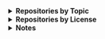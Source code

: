 
<!-- Begin_Repositories_by_Topic -->
<details>
<summary><b>Repositories by Topic</b></summary>

*The list below was generated based on the Topics assigned to each public repository as of 2024-11-18. Any repository may be under multiple topics.*

<details>
<summary>Azure <sup>(9)</sup></summary>
<ul>
<li><a href="https://github.com/wmelvin/az-vm-laz-build">az-vm-laz-build</a> - Scripts to create, run, and delete an Azure VM for building a Lazarus project (not quite a pipeline)</li>
<li><a href="https://github.com/wmelvin/azfunc-md-csv">azfunc-md-csv</a> - Azure Function (Python) that creates a Markdown table from a CSV file.</li>
<li><a href="https://github.com/wmelvin/blobby-tables">blobby-tables</a> - Explore Azure Storage blobs and tables.</li>
<li><a href="https://github.com/wmelvin/flask-file-up">flask-file-up</a> - File Upload using Flask - demo - work-in-progress</li>
<li><a href="https://github.com/wmelvin/flask-fileup-az">flask-fileup-az</a> - File Upload using Flask, Azure Storage, and MSAL. Demo/work-in-progress.</li>
<li><a href="https://github.com/wmelvin/funcisox">funcisox</a> - Use Azure Durable Functions to process audio with the Sox utility (work-in-progress learning project).</li>
<li><a href="https://github.com/wmelvin/talk-lost-books-condg">talk-lost-books-condg</a> - A lightning talk for the July 2024 meeting of the Central Ohio .NET Developer's Group</li>
<li><a href="https://github.com/wmelvin/try-az-pwsh">try-az-pwsh</a> - Scripts from exploring Azure CLI and PowerShell.</li>
<li><a href="https://github.com/wmelvin/try-azure-ocr">try-azure-ocr</a> - Try using Azure Form Recognizer to extract text from images of book covers.</li>
</ul>
</details>
<details>
<summary>Azure Functions <sup>(2)</sup></summary>
<ul>
<li><a href="https://github.com/wmelvin/azfunc-md-csv">azfunc-md-csv</a> - Azure Function (Python) that creates a Markdown table from a CSV file.</li>
<li><a href="https://github.com/wmelvin/funcisox">funcisox</a> - Use Azure Durable Functions to process audio with the Sox utility (work-in-progress learning project).</li>
</ul>
</details>
<details>
<summary>azure-custom-script-extension <sup>(1)</sup></summary>
<ul>
<li><a href="https://github.com/wmelvin/az-vm-laz-build">az-vm-laz-build</a> - Scripts to create, run, and delete an Azure VM for building a Lazarus project (not quite a pipeline)</li>
</ul>
</details>
<details>
<summary>backups <sup>(3)</sup></summary>
<ul>
<li><a href="https://github.com/wmelvin/backup-rotation">backup-rotation</a> - Backup rotation plan generator. (MIT License)</li>
<li><a href="https://github.com/wmelvin/bak-to-git">bak-to-git</a> - Create initial git commit history from work-in-progress backups. (MIT License)</li>
<li><a href="https://github.com/wmelvin/wipbak">wipbak</a> - Work-in-progress backup script. (MIT License)</li>
</ul>
</details>
<details>
<summary>bash <sup>(2)</sup></summary>
<ul>
<li><a href="https://github.com/wmelvin/venvup">venvup</a> - Bash script to set up a Python virtual environment (venv) in the current directory. (MIT License)</li>
<li><a href="https://github.com/wmelvin/wipbak">wipbak</a> - Work-in-progress backup script. (MIT License)</li>
</ul>
</details>
<details>
<summary>bicep <sup>(1)</sup></summary>
<ul>
<li><a href="https://github.com/wmelvin/az-vm-laz-build">az-vm-laz-build</a> - Scripts to create, run, and delete an Azure VM for building a Lazarus project (not quite a pipeline)</li>
</ul>
</details>
<details>
<summary>C# <sup>(6)</sup></summary>
<ul>
<li><a href="https://github.com/wmelvin/blobby-tables">blobby-tables</a> - Explore Azure Storage blobs and tables.</li>
<li><a href="https://github.com/wmelvin/funcisox">funcisox</a> - Use Azure Durable Functions to process audio with the Sox utility (work-in-progress learning project).</li>
<li><a href="https://github.com/wmelvin/scaffold-identity-cli">scaffold-identity-cli</a> - Explore identity scaffolding using dotnet CLI on Linux.</li>
<li><a href="https://github.com/wmelvin/scaffold-identity-vs">scaffold-identity-vs</a> - Explore identity scaffolding in VS-2022.</li>
<li><a href="https://github.com/wmelvin/talk-lost-books-condg">talk-lost-books-condg</a> - A lightning talk for the July 2024 meeting of the Central Ohio .NET Developer's Group</li>
<li><a href="https://github.com/wmelvin/try-azure-ocr">try-azure-ocr</a> - Try using Azure Form Recognizer to extract text from images of book covers.</li>
</ul>
</details>
<details>
<summary>Command-Line Tool <sup>(27)</sup></summary>
<ul>
<li><a href="https://github.com/wmelvin/backup-rotation">backup-rotation</a> - Backup rotation plan generator. (MIT License)</li>
<li><a href="https://github.com/wmelvin/bak-to-git">bak-to-git</a> - Create initial git commit history from work-in-progress backups. (MIT License)</li>
<li><a href="https://github.com/wmelvin/fewtilities">fewtilities</a> - A few utilities. (MIT License)</li>
<li><a href="https://github.com/wmelvin/filelist-query">filelist-query</a> - Textual user interface for querying databases created by filelist-tools. (MIT License)</li>
<li><a href="https://github.com/wmelvin/filelist-tools">filelist-tools</a> - Tools for making and working with a filelist (an inventory of files in a given location). (MIT License)</li>
<li><a href="https://github.com/wmelvin/firefox-bookmark-export">firefox-bookmark-export</a> - Exports Firefox bookmarks to a single HTML file (and more). (MIT License)</li>
<li><a href="https://github.com/wmelvin/firefox-places">firefox-places</a> - Command-line tool to export some items from the Firefox places.sqlite database. (MIT License)</li>
<li><a href="https://github.com/wmelvin/git-log-md">git-log-md</a> - Uses 'git log' to create a Markdown document listing message, hash, and timestamp for each commit. (MIT License)</li>
<li><a href="https://github.com/wmelvin/git-status-report">git-status-report</a> - Command-line utility that writes a text file listing status info for Git repos found under a given path. (MIT License)</li>
<li><a href="https://github.com/wmelvin/github-repo-info">github-repo-info</a> - A set of Python scripts for retrieving, and working with, data from the GitHub API. (MIT License)</li>
<li><a href="https://github.com/wmelvin/gitramble">gitramble</a> - Ramble through a project's git log history (MIT License)</li>
<li><a href="https://github.com/wmelvin/image-snip">image-snip</a> - Command-line utility to apply same crop and/or zoom to a batch of images. (MIT License)</li>
<li><a href="https://github.com/wmelvin/index-images">index-images</a> - Scan a directory and create a HTML index of images. (MIT License)</li>
<li><a href="https://github.com/wmelvin/libreoffice-doc-to-txt">libreoffice-doc-to-txt</a> - Python script that runs the libreoffice executable to convert ODT, DOC, and DOCX files to TXT. (MIT License)</li>
<li><a href="https://github.com/wmelvin/marksplitz">marksplitz</a> - Command-line utility to split a Markdown file into linked static web pages. (MIT License)</li>
<li><a href="https://github.com/wmelvin/masht">masht</a> - Reads a Markdown file and writes a HTML file by the same name, with a '.AS.html' suffix. (MIT License)</li>
<li><a href="https://github.com/wmelvin/montage">montage</a> - Creates a montage given a list of images and parameters for placing them. (MIT License)</li>
<li><a href="https://github.com/wmelvin/mp3-tag-lister">mp3-tag-lister</a> - Reads ID3 tags in MP3 files and writes specific tags to a CSV file. (MIT License)</li>
<li><a href="https://github.com/wmelvin/mp3pic">mp3pic</a> - Add a cover-art image to a mp3 file. (MIT License)</li>
<li><a href="https://github.com/wmelvin/pomodorable">pomodorable</a> - A pomodoro timer implemented as a Textual app (MIT License)</li>
<li><a href="https://github.com/wmelvin/run-carbon-cli">run-carbon-cli</a> - Run the carbon-now CLI via a Python script in a Docker container to create code images</li>
<li><a href="https://github.com/wmelvin/sausage">sausage</a> - Command-line tool to capture help/usage message and insert into a copy of a Markdown document. (MIT License)</li>
<li><a href="https://github.com/wmelvin/scapr">scapr</a> - A Python script that uses Pillow's ImageGrab to capture screenshots. (MIT License)</li>
<li><a href="https://github.com/wmelvin/smb-conf-csv">smb-conf-csv</a> - Command-line tool to read a Samba config file and write some file share details as CSV. (MIT License)</li>
<li><a href="https://github.com/wmelvin/todolister">todolister</a> - Command-line tool scans text files and generates a HTML report listing found to-do items. (MIT License)</li>
<li><a href="https://github.com/wmelvin/venvup">venvup</a> - Bash script to set up a Python virtual environment (venv) in the current directory. (MIT License)</li>
<li><a href="https://github.com/wmelvin/wipbak">wipbak</a> - Work-in-progress backup script. (MIT License)</li>
</ul>
</details>
<details>
<summary>converter <sup>(2)</sup></summary>
<ul>
<li><a href="https://github.com/wmelvin/libreoffice-doc-to-txt">libreoffice-doc-to-txt</a> - Python script that runs the libreoffice executable to convert ODT, DOC, and DOCX files to TXT. (MIT License)</li>
<li><a href="https://github.com/wmelvin/masht">masht</a> - Reads a Markdown file and writes a HTML file by the same name, with a '.AS.html' suffix. (MIT License)</li>
</ul>
</details>
<details>
<summary>coursework <sup>(4)</sup></summary>
<ul>
<li><a href="https://github.com/wmelvin/audio-ai-with-assemblyai-course-wm">audio-ai-with-assemblyai-course-wm</a> (fork) - Build an Audio AI App with Python and AssemblyAI Course (fork) (MIT License)</li>
<li><a href="https://github.com/wmelvin/deployment-test">deployment-test</a> - </li>
<li><a href="https://github.com/wmelvin/pub-py-pkg">pub-py-pkg</a> - Work on exercises from book Publishing Python Packages by Dane Hillard  (MIT License)</li>
<li><a href="https://github.com/wmelvin/tpt-python-data-visualization">tpt-python-data-visualization</a> (fork) - Talk Python Training - Python Data Visualization course code and examples (MIT License)</li>
</ul>
</details>
<details>
<summary>docker <sup>(1)</sup></summary>
<ul>
<li><a href="https://github.com/wmelvin/run-carbon-cli">run-carbon-cli</a> - Run the carbon-now CLI via a Python script in a Docker container to create code images</li>
</ul>
</details>
<details>
<summary>documentation-tool <sup>(12)</sup></summary>
<ul>
<li><a href="https://github.com/wmelvin/copilot-chat-export-formatter-wm">copilot-chat-export-formatter-wm</a> (fork) - this python script takes the raw Visual Studio Code Github Copilot chat log and turns it into a more readable text file</li>
<li><a href="https://github.com/wmelvin/git-log-md">git-log-md</a> - Uses 'git log' to create a Markdown document listing message, hash, and timestamp for each commit. (MIT License)</li>
<li><a href="https://github.com/wmelvin/github-repo-info">github-repo-info</a> - A set of Python scripts for retrieving, and working with, data from the GitHub API. (MIT License)</li>
<li><a href="https://github.com/wmelvin/ImagePicker">ImagePicker</a> - Desktop app for picking images and saving the list to a text file for use in another application. (MIT License)</li>
<li><a href="https://github.com/wmelvin/index-images">index-images</a> - Scan a directory and create a HTML index of images. (MIT License)</li>
<li><a href="https://github.com/wmelvin/libreoffice-doc-to-txt">libreoffice-doc-to-txt</a> - Python script that runs the libreoffice executable to convert ODT, DOC, and DOCX files to TXT. (MIT License)</li>
<li><a href="https://github.com/wmelvin/marksplitz">marksplitz</a> - Command-line utility to split a Markdown file into linked static web pages. (MIT License)</li>
<li><a href="https://github.com/wmelvin/masht">masht</a> - Reads a Markdown file and writes a HTML file by the same name, with a '.AS.html' suffix. (MIT License)</li>
<li><a href="https://github.com/wmelvin/run-carbon-cli">run-carbon-cli</a> - Run the carbon-now CLI via a Python script in a Docker container to create code images</li>
<li><a href="https://github.com/wmelvin/sausage">sausage</a> - Command-line tool to capture help/usage message and insert into a copy of a Markdown document. (MIT License)</li>
<li><a href="https://github.com/wmelvin/smb-conf-csv">smb-conf-csv</a> - Command-line tool to read a Samba config file and write some file share details as CSV. (MIT License)</li>
<li><a href="https://github.com/wmelvin/todolister">todolister</a> - Command-line tool scans text files and generates a HTML report listing found to-do items. (MIT License)</li>
</ul>
</details>
<details>
<summary>Documents <sup>(2)</sup></summary>
<ul>
<li><a href="https://github.com/wmelvin/completed-courses">completed-courses</a> - Documenting my completed training courses.</li>
<li><a href="https://github.com/wmelvin/stuff">stuff</a> - A place for stuff, like Markdown files with notes and links, and other whatnot. (Other)</li>
</ul>
</details>
<details>
<summary>explore <sup>(11)</sup></summary>
<ul>
<li><a href="https://github.com/wmelvin/azfunc-md-csv">azfunc-md-csv</a> - Azure Function (Python) that creates a Markdown table from a CSV file.</li>
<li><a href="https://github.com/wmelvin/blobby-tables">blobby-tables</a> - Explore Azure Storage blobs and tables.</li>
<li><a href="https://github.com/wmelvin/deployment-test">deployment-test</a> - </li>
<li><a href="https://github.com/wmelvin/flask-file-up">flask-file-up</a> - File Upload using Flask - demo - work-in-progress</li>
<li><a href="https://github.com/wmelvin/flask-fileup-az">flask-fileup-az</a> - File Upload using Flask, Azure Storage, and MSAL. Demo/work-in-progress.</li>
<li><a href="https://github.com/wmelvin/funcisox">funcisox</a> - Use Azure Durable Functions to process audio with the Sox utility (work-in-progress learning project).</li>
<li><a href="https://github.com/wmelvin/scaffold-identity-cli">scaffold-identity-cli</a> - Explore identity scaffolding using dotnet CLI on Linux.</li>
<li><a href="https://github.com/wmelvin/scaffold-identity-vs">scaffold-identity-vs</a> - Explore identity scaffolding in VS-2022.</li>
<li><a href="https://github.com/wmelvin/try-az-pwsh">try-az-pwsh</a> - Scripts from exploring Azure CLI and PowerShell.</li>
<li><a href="https://github.com/wmelvin/try-azure-ocr">try-azure-ocr</a> - Try using Azure Form Recognizer to extract text from images of book covers.</li>
<li><a href="https://github.com/wmelvin/try-nbdev">try-nbdev</a> - Exploring nbdev by fast.ai. (Apache License 2.0)</li>
</ul>
</details>
<details>
<summary>Firefox <sup>(3)</sup></summary>
<ul>
<li><a href="https://github.com/wmelvin/firefox-bookmark-export">firefox-bookmark-export</a> - Exports Firefox bookmarks to a single HTML file (and more). (MIT License)</li>
<li><a href="https://github.com/wmelvin/firefox-places">firefox-places</a> - Command-line tool to export some items from the Firefox places.sqlite database. (MIT License)</li>
<li><a href="https://github.com/wmelvin/tabulence">tabulence</a> - Firefox extension lists title and URL for all tabls in current window.</li>
</ul>
</details>
<details>
<summary>firefox-extension <sup>(1)</sup></summary>
<ul>
<li><a href="https://github.com/wmelvin/tabulence">tabulence</a> - Firefox extension lists title and URL for all tabls in current window.</li>
</ul>
</details>
<details>
<summary>flask <sup>(2)</sup></summary>
<ul>
<li><a href="https://github.com/wmelvin/flask-file-up">flask-file-up</a> - File Upload using Flask - demo - work-in-progress</li>
<li><a href="https://github.com/wmelvin/flask-fileup-az">flask-fileup-az</a> - File Upload using Flask, Azure Storage, and MSAL. Demo/work-in-progress.</li>
</ul>
</details>
<details>
<summary>forked-repo <sup>(4)</sup></summary>
<ul>
<li><a href="https://github.com/wmelvin/audio-ai-with-assemblyai-course-wm">audio-ai-with-assemblyai-course-wm</a> (fork) - Build an Audio AI App with Python and AssemblyAI Course (fork) (MIT License)</li>
<li><a href="https://github.com/wmelvin/copilot-chat-export-formatter-wm">copilot-chat-export-formatter-wm</a> (fork) - this python script takes the raw Visual Studio Code Github Copilot chat log and turns it into a more readable text file</li>
<li><a href="https://github.com/wmelvin/htmx-python-course-wm">htmx-python-course-wm</a> (fork) - Student details, source code, and more for our HTMX + Flask: Modern Python Web Apps, Hold the JavaScript course. (MIT License)</li>
<li><a href="https://github.com/wmelvin/tpt-python-data-visualization">tpt-python-data-visualization</a> (fork) - Talk Python Training - Python Data Visualization course code and examples (MIT License)</li>
</ul>
</details>
<details>
<summary>fossil-scm <sup>(1)</sup></summary>
<ul>
<li><a href="https://github.com/wmelvin/bak-to-git">bak-to-git</a> - Create initial git commit history from work-in-progress backups. (MIT License)</li>
</ul>
</details>
<details>
<summary>git <sup>(4)</sup></summary>
<ul>
<li><a href="https://github.com/wmelvin/bak-to-git">bak-to-git</a> - Create initial git commit history from work-in-progress backups. (MIT License)</li>
<li><a href="https://github.com/wmelvin/git-log-md">git-log-md</a> - Uses 'git log' to create a Markdown document listing message, hash, and timestamp for each commit. (MIT License)</li>
<li><a href="https://github.com/wmelvin/git-status-report">git-status-report</a> - Command-line utility that writes a text file listing status info for Git repos found under a given path. (MIT License)</li>
<li><a href="https://github.com/wmelvin/gitramble">gitramble</a> - Ramble through a project's git log history (MIT License)</li>
</ul>
</details>
<details>
<summary>github-actions <sup>(1)</sup></summary>
<ul>
<li><a href="https://github.com/wmelvin/pub-py-pkg">pub-py-pkg</a> - Work on exercises from book Publishing Python Packages by Dane Hillard  (MIT License)</li>
</ul>
</details>
<details>
<summary>github-api <sup>(1)</sup></summary>
<ul>
<li><a href="https://github.com/wmelvin/github-repo-info">github-repo-info</a> - A set of Python scripts for retrieving, and working with, data from the GitHub API. (MIT License)</li>
</ul>
</details>
<details>
<summary>gui-application <sup>(1)</sup></summary>
<ul>
<li><a href="https://github.com/wmelvin/ImagePicker">ImagePicker</a> - Desktop app for picking images and saving the list to a text file for use in another application. (MIT License)</li>
</ul>
</details>
<details>
<summary>id3 <sup>(2)</sup></summary>
<ul>
<li><a href="https://github.com/wmelvin/mp3-tag-lister">mp3-tag-lister</a> - Reads ID3 tags in MP3 files and writes specific tags to a CSV file. (MIT License)</li>
<li><a href="https://github.com/wmelvin/mp3pic">mp3pic</a> - Add a cover-art image to a mp3 file. (MIT License)</li>
</ul>
</details>
<details>
<summary>image-generation <sup>(2)</sup></summary>
<ul>
<li><a href="https://github.com/wmelvin/montage">montage</a> - Creates a montage given a list of images and parameters for placing them. (MIT License)</li>
<li><a href="https://github.com/wmelvin/run-carbon-cli">run-carbon-cli</a> - Run the carbon-now CLI via a Python script in a Docker container to create code images</li>
</ul>
</details>
<details>
<summary>image-recognition <sup>(1)</sup></summary>
<ul>
<li><a href="https://github.com/wmelvin/talk-lost-books-condg">talk-lost-books-condg</a> - A lightning talk for the July 2024 meeting of the Central Ohio .NET Developer's Group</li>
</ul>
</details>
<details>
<summary>javascript <sup>(1)</sup></summary>
<ul>
<li><a href="https://github.com/wmelvin/tabulence">tabulence</a> - Firefox extension lists title and URL for all tabls in current window.</li>
</ul>
</details>
<details>
<summary>jupyter-notebook <sup>(1)</sup></summary>
<ul>
<li><a href="https://github.com/wmelvin/try-nbdev">try-nbdev</a> - Exploring nbdev by fast.ai. (Apache License 2.0)</li>
</ul>
</details>
<details>
<summary>lazarus-ide <sup>(2)</sup></summary>
<ul>
<li><a href="https://github.com/wmelvin/az-vm-laz-build">az-vm-laz-build</a> - Scripts to create, run, and delete an Azure VM for building a Lazarus project (not quite a pipeline)</li>
<li><a href="https://github.com/wmelvin/ImagePicker">ImagePicker</a> - Desktop app for picking images and saving the list to a text file for use in another application. (MIT License)</li>
</ul>
</details>
<details>
<summary>mp3-tags <sup>(2)</sup></summary>
<ul>
<li><a href="https://github.com/wmelvin/mp3-tag-lister">mp3-tag-lister</a> - Reads ID3 tags in MP3 files and writes specific tags to a CSV file. (MIT License)</li>
<li><a href="https://github.com/wmelvin/mp3pic">mp3pic</a> - Add a cover-art image to a mp3 file. (MIT License)</li>
</ul>
</details>
<details>
<summary>pascal <sup>(1)</sup></summary>
<ul>
<li><a href="https://github.com/wmelvin/ImagePicker">ImagePicker</a> - Desktop app for picking images and saving the list to a text file for use in another application. (MIT License)</li>
</ul>
</details>
<details>
<summary>PowerShell <sup>(7)</sup></summary>
<ul>
<li><a href="https://github.com/wmelvin/az-vm-laz-build">az-vm-laz-build</a> - Scripts to create, run, and delete an Azure VM for building a Lazarus project (not quite a pipeline)</li>
<li><a href="https://github.com/wmelvin/azfunc-md-csv">azfunc-md-csv</a> - Azure Function (Python) that creates a Markdown table from a CSV file.</li>
<li><a href="https://github.com/wmelvin/blobby-tables">blobby-tables</a> - Explore Azure Storage blobs and tables.</li>
<li><a href="https://github.com/wmelvin/flask-file-up">flask-file-up</a> - File Upload using Flask - demo - work-in-progress</li>
<li><a href="https://github.com/wmelvin/flask-fileup-az">flask-fileup-az</a> - File Upload using Flask, Azure Storage, and MSAL. Demo/work-in-progress.</li>
<li><a href="https://github.com/wmelvin/funcisox">funcisox</a> - Use Azure Durable Functions to process audio with the Sox utility (work-in-progress learning project).</li>
<li><a href="https://github.com/wmelvin/try-az-pwsh">try-az-pwsh</a> - Scripts from exploring Azure CLI and PowerShell.</li>
</ul>
</details>
<details>
<summary>presentation <sup>(2)</sup></summary>
<ul>
<li><a href="https://github.com/wmelvin/talk-lost-books-condg">talk-lost-books-condg</a> - A lightning talk for the July 2024 meeting of the Central Ohio .NET Developer's Group</li>
<li><a href="https://github.com/wmelvin/talk-textual-cohpy">talk-textual-cohpy</a> - A talk about Textual presented at the Central Ohio Python Users Group 2024-04-29</li>
</ul>
</details>
<details>
<summary>Python <sup>(32)</sup></summary>
<ul>
<li><a href="https://github.com/wmelvin/azfunc-md-csv">azfunc-md-csv</a> - Azure Function (Python) that creates a Markdown table from a CSV file.</li>
<li><a href="https://github.com/wmelvin/backup-rotation">backup-rotation</a> - Backup rotation plan generator. (MIT License)</li>
<li><a href="https://github.com/wmelvin/bak-to-git">bak-to-git</a> - Create initial git commit history from work-in-progress backups. (MIT License)</li>
<li><a href="https://github.com/wmelvin/copilot-chat-export-formatter-wm">copilot-chat-export-formatter-wm</a> (fork) - this python script takes the raw Visual Studio Code Github Copilot chat log and turns it into a more readable text file</li>
<li><a href="https://github.com/wmelvin/fewtilities">fewtilities</a> - A few utilities. (MIT License)</li>
<li><a href="https://github.com/wmelvin/filelist-query">filelist-query</a> - Textual user interface for querying databases created by filelist-tools. (MIT License)</li>
<li><a href="https://github.com/wmelvin/filelist-tools">filelist-tools</a> - Tools for making and working with a filelist (an inventory of files in a given location). (MIT License)</li>
<li><a href="https://github.com/wmelvin/firefox-bookmark-export">firefox-bookmark-export</a> - Exports Firefox bookmarks to a single HTML file (and more). (MIT License)</li>
<li><a href="https://github.com/wmelvin/firefox-places">firefox-places</a> - Command-line tool to export some items from the Firefox places.sqlite database. (MIT License)</li>
<li><a href="https://github.com/wmelvin/flask-file-up">flask-file-up</a> - File Upload using Flask - demo - work-in-progress</li>
<li><a href="https://github.com/wmelvin/flask-fileup-az">flask-fileup-az</a> - File Upload using Flask, Azure Storage, and MSAL. Demo/work-in-progress.</li>
<li><a href="https://github.com/wmelvin/git-log-md">git-log-md</a> - Uses 'git log' to create a Markdown document listing message, hash, and timestamp for each commit. (MIT License)</li>
<li><a href="https://github.com/wmelvin/git-status-report">git-status-report</a> - Command-line utility that writes a text file listing status info for Git repos found under a given path. (MIT License)</li>
<li><a href="https://github.com/wmelvin/github-repo-info">github-repo-info</a> - A set of Python scripts for retrieving, and working with, data from the GitHub API. (MIT License)</li>
<li><a href="https://github.com/wmelvin/gitramble">gitramble</a> - Ramble through a project's git log history (MIT License)</li>
<li><a href="https://github.com/wmelvin/image-snip">image-snip</a> - Command-line utility to apply same crop and/or zoom to a batch of images. (MIT License)</li>
<li><a href="https://github.com/wmelvin/index-images">index-images</a> - Scan a directory and create a HTML index of images. (MIT License)</li>
<li><a href="https://github.com/wmelvin/libreoffice-doc-to-txt">libreoffice-doc-to-txt</a> - Python script that runs the libreoffice executable to convert ODT, DOC, and DOCX files to TXT. (MIT License)</li>
<li><a href="https://github.com/wmelvin/marksplitz">marksplitz</a> - Command-line utility to split a Markdown file into linked static web pages. (MIT License)</li>
<li><a href="https://github.com/wmelvin/masht">masht</a> - Reads a Markdown file and writes a HTML file by the same name, with a '.AS.html' suffix. (MIT License)</li>
<li><a href="https://github.com/wmelvin/montage">montage</a> - Creates a montage given a list of images and parameters for placing them. (MIT License)</li>
<li><a href="https://github.com/wmelvin/mp3-tag-lister">mp3-tag-lister</a> - Reads ID3 tags in MP3 files and writes specific tags to a CSV file. (MIT License)</li>
<li><a href="https://github.com/wmelvin/mp3pic">mp3pic</a> - Add a cover-art image to a mp3 file. (MIT License)</li>
<li><a href="https://github.com/wmelvin/pomodorable">pomodorable</a> - A pomodoro timer implemented as a Textual app (MIT License)</li>
<li><a href="https://github.com/wmelvin/pub-py-pkg">pub-py-pkg</a> - Work on exercises from book Publishing Python Packages by Dane Hillard  (MIT License)</li>
<li><a href="https://github.com/wmelvin/run-carbon-cli">run-carbon-cli</a> - Run the carbon-now CLI via a Python script in a Docker container to create code images</li>
<li><a href="https://github.com/wmelvin/sausage">sausage</a> - Command-line tool to capture help/usage message and insert into a copy of a Markdown document. (MIT License)</li>
<li><a href="https://github.com/wmelvin/scapr">scapr</a> - A Python script that uses Pillow's ImageGrab to capture screenshots. (MIT License)</li>
<li><a href="https://github.com/wmelvin/smb-conf-csv">smb-conf-csv</a> - Command-line tool to read a Samba config file and write some file share details as CSV. (MIT License)</li>
<li><a href="https://github.com/wmelvin/talk-textual-cohpy">talk-textual-cohpy</a> - A talk about Textual presented at the Central Ohio Python Users Group 2024-04-29</li>
<li><a href="https://github.com/wmelvin/todolister">todolister</a> - Command-line tool scans text files and generates a HTML report listing found to-do items. (MIT License)</li>
<li><a href="https://github.com/wmelvin/try-nbdev">try-nbdev</a> - Exploring nbdev by fast.ai. (Apache License 2.0)</li>
</ul>
</details>
<details>
<summary>python - build with: flit <sup>(1)</sup></summary>
<ul>
<li><a href="https://github.com/wmelvin/scapr">scapr</a> - A Python script that uses Pillow's ImageGrab to capture screenshots. (MIT License)</li>
</ul>
</details>
<details>
<summary>python - build with: hatch <sup>(3)</sup></summary>
<ul>
<li><a href="https://github.com/wmelvin/filelist-query">filelist-query</a> - Textual user interface for querying databases created by filelist-tools. (MIT License)</li>
<li><a href="https://github.com/wmelvin/montage">montage</a> - Creates a montage given a list of images and parameters for placing them. (MIT License)</li>
<li><a href="https://github.com/wmelvin/pomodorable">pomodorable</a> - A pomodoro timer implemented as a Textual app (MIT License)</li>
</ul>
</details>
<details>
<summary>python - build with: pyproject-build (setuptools) <sup>(7)</sup></summary>
<ul>
<li><a href="https://github.com/wmelvin/firefox-bookmark-export">firefox-bookmark-export</a> - Exports Firefox bookmarks to a single HTML file (and more). (MIT License)</li>
<li><a href="https://github.com/wmelvin/gitramble">gitramble</a> - Ramble through a project's git log history (MIT License)</li>
<li><a href="https://github.com/wmelvin/image-snip">image-snip</a> - Command-line utility to apply same crop and/or zoom to a batch of images. (MIT License)</li>
<li><a href="https://github.com/wmelvin/marksplitz">marksplitz</a> - Command-line utility to split a Markdown file into linked static web pages. (MIT License)</li>
<li><a href="https://github.com/wmelvin/masht">masht</a> - Reads a Markdown file and writes a HTML file by the same name, with a '.AS.html' suffix. (MIT License)</li>
<li><a href="https://github.com/wmelvin/mp3-tag-lister">mp3-tag-lister</a> - Reads ID3 tags in MP3 files and writes specific tags to a CSV file. (MIT License)</li>
<li><a href="https://github.com/wmelvin/mp3pic">mp3pic</a> - Add a cover-art image to a mp3 file. (MIT License)</li>
</ul>
</details>
<details>
<summary>python - pillow (imaging library) <sup>(4)</sup></summary>
<ul>
<li><a href="https://github.com/wmelvin/image-snip">image-snip</a> - Command-line utility to apply same crop and/or zoom to a batch of images. (MIT License)</li>
<li><a href="https://github.com/wmelvin/montage">montage</a> - Creates a montage given a list of images and parameters for placing them. (MIT License)</li>
<li><a href="https://github.com/wmelvin/mp3pic">mp3pic</a> - Add a cover-art image to a mp3 file. (MIT License)</li>
<li><a href="https://github.com/wmelvin/scapr">scapr</a> - A Python script that uses Pillow's ImageGrab to capture screenshots. (MIT License)</li>
</ul>
</details>
<details>
<summary>python - pytest <sup>(15)</sup></summary>
<ul>
<li><a href="https://github.com/wmelvin/backup-rotation">backup-rotation</a> - Backup rotation plan generator. (MIT License)</li>
<li><a href="https://github.com/wmelvin/bak-to-git">bak-to-git</a> - Create initial git commit history from work-in-progress backups. (MIT License)</li>
<li><a href="https://github.com/wmelvin/fewtilities">fewtilities</a> - A few utilities. (MIT License)</li>
<li><a href="https://github.com/wmelvin/filelist-tools">filelist-tools</a> - Tools for making and working with a filelist (an inventory of files in a given location). (MIT License)</li>
<li><a href="https://github.com/wmelvin/firefox-bookmark-export">firefox-bookmark-export</a> - Exports Firefox bookmarks to a single HTML file (and more). (MIT License)</li>
<li><a href="https://github.com/wmelvin/git-status-report">git-status-report</a> - Command-line utility that writes a text file listing status info for Git repos found under a given path. (MIT License)</li>
<li><a href="https://github.com/wmelvin/index-images">index-images</a> - Scan a directory and create a HTML index of images. (MIT License)</li>
<li><a href="https://github.com/wmelvin/marksplitz">marksplitz</a> - Command-line utility to split a Markdown file into linked static web pages. (MIT License)</li>
<li><a href="https://github.com/wmelvin/masht">masht</a> - Reads a Markdown file and writes a HTML file by the same name, with a '.AS.html' suffix. (MIT License)</li>
<li><a href="https://github.com/wmelvin/montage">montage</a> - Creates a montage given a list of images and parameters for placing them. (MIT License)</li>
<li><a href="https://github.com/wmelvin/pomodorable">pomodorable</a> - A pomodoro timer implemented as a Textual app (MIT License)</li>
<li><a href="https://github.com/wmelvin/pub-py-pkg">pub-py-pkg</a> - Work on exercises from book Publishing Python Packages by Dane Hillard  (MIT License)</li>
<li><a href="https://github.com/wmelvin/sausage">sausage</a> - Command-line tool to capture help/usage message and insert into a copy of a Markdown document. (MIT License)</li>
<li><a href="https://github.com/wmelvin/scapr">scapr</a> - A Python script that uses Pillow's ImageGrab to capture screenshots. (MIT License)</li>
<li><a href="https://github.com/wmelvin/todolister">todolister</a> - Command-line tool scans text files and generates a HTML report listing found to-do items. (MIT License)</li>
</ul>
</details>
<details>
<summary>python - uv <sup>(1)</sup></summary>
<ul>
<li><a href="https://github.com/wmelvin/masht">masht</a> - Reads a Markdown file and writes a HTML file by the same name, with a '.AS.html' suffix. (MIT License)</li>
</ul>
</details>
<details>
<summary>screenshot <sup>(1)</sup></summary>
<ul>
<li><a href="https://github.com/wmelvin/scapr">scapr</a> - A Python script that uses Pillow's ImageGrab to capture screenshots. (MIT License)</li>
</ul>
</details>
<details>
<summary>sqlite <sup>(4)</sup></summary>
<ul>
<li><a href="https://github.com/wmelvin/filelist-query">filelist-query</a> - Textual user interface for querying databases created by filelist-tools. (MIT License)</li>
<li><a href="https://github.com/wmelvin/filelist-tools">filelist-tools</a> - Tools for making and working with a filelist (an inventory of files in a given location). (MIT License)</li>
<li><a href="https://github.com/wmelvin/firefox-bookmark-export">firefox-bookmark-export</a> - Exports Firefox bookmarks to a single HTML file (and more). (MIT License)</li>
<li><a href="https://github.com/wmelvin/firefox-places">firefox-places</a> - Command-line tool to export some items from the Firefox places.sqlite database. (MIT License)</li>
</ul>
</details>
<details>
<summary>textual <sup>(4)</sup></summary>
<ul>
<li><a href="https://github.com/wmelvin/filelist-query">filelist-query</a> - Textual user interface for querying databases created by filelist-tools. (MIT License)</li>
<li><a href="https://github.com/wmelvin/gitramble">gitramble</a> - Ramble through a project's git log history (MIT License)</li>
<li><a href="https://github.com/wmelvin/pomodorable">pomodorable</a> - A pomodoro timer implemented as a Textual app (MIT License)</li>
<li><a href="https://github.com/wmelvin/talk-textual-cohpy">talk-textual-cohpy</a> - A talk about Textual presented at the Central Ohio Python Users Group 2024-04-29</li>
</ul>
</details>
<details>
<summary>tui <sup>(4)</sup></summary>
<ul>
<li><a href="https://github.com/wmelvin/filelist-query">filelist-query</a> - Textual user interface for querying databases created by filelist-tools. (MIT License)</li>
<li><a href="https://github.com/wmelvin/gitramble">gitramble</a> - Ramble through a project's git log history (MIT License)</li>
<li><a href="https://github.com/wmelvin/pomodorable">pomodorable</a> - A pomodoro timer implemented as a Textual app (MIT License)</li>
<li><a href="https://github.com/wmelvin/talk-textual-cohpy">talk-textual-cohpy</a> - A talk about Textual presented at the Central Ohio Python Users Group 2024-04-29</li>
</ul>
</details>
<details>
<summary>venv <sup>(1)</sup></summary>
<ul>
<li><a href="https://github.com/wmelvin/venvup">venvup</a> - Bash script to set up a Python virtual environment (venv) in the current directory. (MIT License)</li>
</ul>
</details>
<details>
<summary>Web <sup>(6)</sup></summary>
<ul>
<li><a href="https://github.com/wmelvin/azfunc-md-csv">azfunc-md-csv</a> - Azure Function (Python) that creates a Markdown table from a CSV file.</li>
<li><a href="https://github.com/wmelvin/flask-file-up">flask-file-up</a> - File Upload using Flask - demo - work-in-progress</li>
<li><a href="https://github.com/wmelvin/flask-fileup-az">flask-fileup-az</a> - File Upload using Flask, Azure Storage, and MSAL. Demo/work-in-progress.</li>
<li><a href="https://github.com/wmelvin/funcisox">funcisox</a> - Use Azure Durable Functions to process audio with the Sox utility (work-in-progress learning project).</li>
<li><a href="https://github.com/wmelvin/scaffold-identity-cli">scaffold-identity-cli</a> - Explore identity scaffolding using dotnet CLI on Linux.</li>
<li><a href="https://github.com/wmelvin/scaffold-identity-vs">scaffold-identity-vs</a> - Explore identity scaffolding in VS-2022.</li>
</ul>
</details>
</details>
<!-- Generated 2024-11-18 14:08 UTC by topics_md.py (v2024.05.1) -->
<!-- End_Repositories_by_Topic -->

<!-- Begin_Repositories_by_License -->
<details>
<summary><b>Repositories by License</b></summary>

*The list below was generated based on the License assigned to each public repository as of 2024-11-18.*

Repositories with no license may be:
- A work-in-progress, which may be given a license when more complete.
- A demo or experiment, available for reference, but not usable as a library or application.
- An infrastructure item (GitHub pages, or this README).

<details>
<summary>(none)</summary>
<ul>
<li><a href="https://github.com/wmelvin/az-vm-laz-build">az-vm-laz-build</a> - Scripts to create, run, and delete an Azure VM for building a Lazarus project (not quite a pipeline)</li>
<li><a href="https://github.com/wmelvin/azfunc-md-csv">azfunc-md-csv</a> - Azure Function (Python) that creates a Markdown table from a CSV file.</li>
<li><a href="https://github.com/wmelvin/blobby-tables">blobby-tables</a> - Explore Azure Storage blobs and tables.</li>
<li><a href="https://github.com/wmelvin/completed-courses">completed-courses</a> - Documenting my completed training courses.</li>
<li><a href="https://github.com/wmelvin/copilot-chat-export-formatter-wm">copilot-chat-export-formatter-wm</a> (fork) - this python script takes the raw Visual Studio Code Github Copilot chat log and turns it into a more readable text file</li>
<li><a href="https://github.com/wmelvin/deployment-test">deployment-test</a> - </li>
<li><a href="https://github.com/wmelvin/flask-file-up">flask-file-up</a> - File Upload using Flask - demo - work-in-progress</li>
<li><a href="https://github.com/wmelvin/flask-fileup-az">flask-fileup-az</a> - File Upload using Flask, Azure Storage, and MSAL. Demo/work-in-progress.</li>
<li><a href="https://github.com/wmelvin/funcisox">funcisox</a> - Use Azure Durable Functions to process audio with the Sox utility (work-in-progress learning project).</li>
<li><a href="https://github.com/wmelvin/run-carbon-cli">run-carbon-cli</a> - Run the carbon-now CLI via a Python script in a Docker container to create code images</li>
<li><a href="https://github.com/wmelvin/scaffold-identity-cli">scaffold-identity-cli</a> - Explore identity scaffolding using dotnet CLI on Linux.</li>
<li><a href="https://github.com/wmelvin/scaffold-identity-vs">scaffold-identity-vs</a> - Explore identity scaffolding in VS-2022.</li>
<li><a href="https://github.com/wmelvin/tabulence">tabulence</a> - Firefox extension lists title and URL for all tabls in current window.</li>
<li><a href="https://github.com/wmelvin/talk-lost-books-condg">talk-lost-books-condg</a> - A lightning talk for the July 2024 meeting of the Central Ohio .NET Developer's Group</li>
<li><a href="https://github.com/wmelvin/talk-textual-cohpy">talk-textual-cohpy</a> - A talk about Textual presented at the Central Ohio Python Users Group 2024-04-29</li>
<li><a href="https://github.com/wmelvin/try-az-pwsh">try-az-pwsh</a> - Scripts from exploring Azure CLI and PowerShell.</li>
<li><a href="https://github.com/wmelvin/try-azure-ocr">try-azure-ocr</a> - Try using Azure Form Recognizer to extract text from images of book covers.</li>
<li><a href="https://github.com/wmelvin/wmelvin">wmelvin</a> - </li>
<li><a href="https://github.com/wmelvin/wmelvin.github.io">wmelvin.github.io</a> - </li>
</ul>
</details>
<details>
<summary>Apache License 2.0</summary>
<ul>
<li><a href="https://github.com/wmelvin/try-nbdev">try-nbdev</a> - Exploring nbdev by fast.ai.</li>
</ul>
</details>
<details>
<summary>MIT License</summary>
<ul>
<li><a href="https://github.com/wmelvin/audio-ai-with-assemblyai-course-wm">audio-ai-with-assemblyai-course-wm</a> (fork) - Build an Audio AI App with Python and AssemblyAI Course (fork)</li>
<li><a href="https://github.com/wmelvin/backup-rotation">backup-rotation</a> - Backup rotation plan generator.</li>
<li><a href="https://github.com/wmelvin/bak-to-git">bak-to-git</a> - Create initial git commit history from work-in-progress backups.</li>
<li><a href="https://github.com/wmelvin/explore-mkdocs-material">explore-mkdocs-material</a> - </li>
<li><a href="https://github.com/wmelvin/fewtilities">fewtilities</a> - A few utilities.</li>
<li><a href="https://github.com/wmelvin/filelist-query">filelist-query</a> - Textual user interface for querying databases created by filelist-tools.</li>
<li><a href="https://github.com/wmelvin/filelist-tools">filelist-tools</a> - Tools for making and working with a filelist (an inventory of files in a given location).</li>
<li><a href="https://github.com/wmelvin/firefox-bookmark-export">firefox-bookmark-export</a> - Exports Firefox bookmarks to a single HTML file (and more).</li>
<li><a href="https://github.com/wmelvin/firefox-places">firefox-places</a> - Command-line tool to export some items from the Firefox places.sqlite database.</li>
<li><a href="https://github.com/wmelvin/git-log-md">git-log-md</a> - Uses 'git log' to create a Markdown document listing message, hash, and timestamp for each commit.</li>
<li><a href="https://github.com/wmelvin/git-status-report">git-status-report</a> - Command-line utility that writes a text file listing status info for Git repos found under a given path.</li>
<li><a href="https://github.com/wmelvin/github-repo-info">github-repo-info</a> - A set of Python scripts for retrieving, and working with, data from the GitHub API.</li>
<li><a href="https://github.com/wmelvin/gitramble">gitramble</a> - Ramble through a project's git log history</li>
<li><a href="https://github.com/wmelvin/htmx-python-course-wm">htmx-python-course-wm</a> (fork) - Student details, source code, and more for our HTMX + Flask: Modern Python Web Apps, Hold the JavaScript course.</li>
<li><a href="https://github.com/wmelvin/image-snip">image-snip</a> - Command-line utility to apply same crop and/or zoom to a batch of images.</li>
<li><a href="https://github.com/wmelvin/ImagePicker">ImagePicker</a> - Desktop app for picking images and saving the list to a text file for use in another application.</li>
<li><a href="https://github.com/wmelvin/index-images">index-images</a> - Scan a directory and create a HTML index of images.</li>
<li><a href="https://github.com/wmelvin/libreoffice-doc-to-txt">libreoffice-doc-to-txt</a> - Python script that runs the libreoffice executable to convert ODT, DOC, and DOCX files to TXT.</li>
<li><a href="https://github.com/wmelvin/marksplitz">marksplitz</a> - Command-line utility to split a Markdown file into linked static web pages.</li>
<li><a href="https://github.com/wmelvin/masht">masht</a> - Reads a Markdown file and writes a HTML file by the same name, with a '.AS.html' suffix.</li>
<li><a href="https://github.com/wmelvin/montage">montage</a> - Creates a montage given a list of images and parameters for placing them.</li>
<li><a href="https://github.com/wmelvin/mp3-tag-lister">mp3-tag-lister</a> - Reads ID3 tags in MP3 files and writes specific tags to a CSV file.</li>
<li><a href="https://github.com/wmelvin/mp3pic">mp3pic</a> - Add a cover-art image to a mp3 file.</li>
<li><a href="https://github.com/wmelvin/pomodorable">pomodorable</a> - A pomodoro timer implemented as a Textual app</li>
<li><a href="https://github.com/wmelvin/pub-py-pkg">pub-py-pkg</a> - Work on exercises from book Publishing Python Packages by Dane Hillard </li>
<li><a href="https://github.com/wmelvin/sausage">sausage</a> - Command-line tool to capture help/usage message and insert into a copy of a Markdown document.</li>
<li><a href="https://github.com/wmelvin/scapr">scapr</a> - A Python script that uses Pillow's ImageGrab to capture screenshots.</li>
<li><a href="https://github.com/wmelvin/smb-conf-csv">smb-conf-csv</a> - Command-line tool to read a Samba config file and write some file share details as CSV.</li>
<li><a href="https://github.com/wmelvin/todolister">todolister</a> - Command-line tool scans text files and generates a HTML report listing found to-do items.</li>
<li><a href="https://github.com/wmelvin/tpt-python-data-visualization">tpt-python-data-visualization</a> (fork) - Talk Python Training - Python Data Visualization course code and examples</li>
<li><a href="https://github.com/wmelvin/venvup">venvup</a> - Bash script to set up a Python virtual environment (venv) in the current directory.</li>
<li><a href="https://github.com/wmelvin/wipbak">wipbak</a> - Work-in-progress backup script.</li>
</ul>
</details>
<details>
<summary>Other</summary>
<ul>
<li><a href="https://github.com/wmelvin/stuff">stuff</a> - A place for stuff, like Markdown files with notes and links, and other whatnot.</li>
</ul>
</details>
</details>
<!-- Generated 2024-11-18 14:08 UTC by topics_md.py (v2024.05.1) -->
<!-- End_Repositories_by_License -->

<details>
<summary><b>Notes</b></summary>

- The code, used to generate the *Repositories by Topic* and *Repositories by License* sections, is in the [github-repo-info](https://github.com/wmelvin/github-repo-info) repository.

- The GitHub docs describe how to create a [profile README](https://docs.github.com/en/account-and-profile/setting-up-and-managing-your-github-profile/customizing-your-profile/managing-your-profile-readme), and how to use [collapsed-sections](https://docs.github.com/en/get-started/writing-on-github/working-with-advanced-formatting/organizing-information-with-collapsed-sections).

</details>